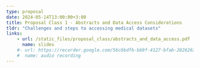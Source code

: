 ```yaml
---
type: proposal
date: 2024-05-14T13:00:00+3:00
title: Proposal Class 1 - Abstracts and Data Access Considerations
tldr: "Challenges and steps to accessing medical datasets"
links: 
    - url: /static_files/proposal_class/abstracts_and_data_access.pdf 
      name: slides 
    #- url: https://recorder.google.com/56c6bdfb-bb9f-4127-bfab-282626308a7f
    #  name: audio recording
---
```

